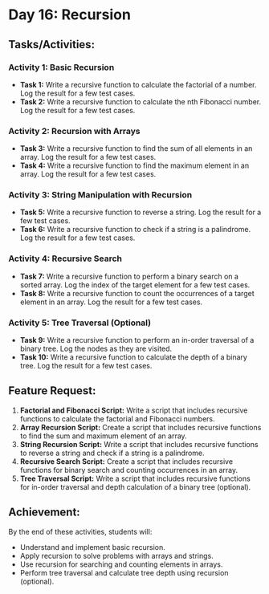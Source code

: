 # Day 16: Recursion

## Tasks/Activities:

### Activity 1: Basic Recursion

- **Task 1:** Write a recursive function to calculate the factorial of a number. Log the result for a few test cases.
- **Task 2:** Write a recursive function to calculate the nth Fibonacci number. Log the result for a few test cases.

### Activity 2: Recursion with Arrays

- **Task 3:** Write a recursive function to find the sum of all elements in an array. Log the result for a few test cases.
- **Task 4:** Write a recursive function to find the maximum element in an array. Log the result for a few test cases.

### Activity 3: String Manipulation with Recursion

- **Task 5:** Write a recursive function to reverse a string. Log the result for a few test cases.
- **Task 6:** Write a recursive function to check if a string is a palindrome. Log the result for a few test cases.

### Activity 4: Recursive Search

- **Task 7:** Write a recursive function to perform a binary search on a sorted array. Log the index of the target element for a few test cases.
- **Task 8:** Write a recursive function to count the occurrences of a target element in an array. Log the result for a few test cases.

### Activity 5: Tree Traversal (Optional)

- **Task 9:** Write a recursive function to perform an in-order traversal of a binary tree. Log the nodes as they are visited.
- **Task 10:** Write a recursive function to calculate the depth of a binary tree. Log the result for a few test cases.

## Feature Request:

1. **Factorial and Fibonacci Script:** Write a script that includes recursive functions to calculate the factorial and Fibonacci numbers.
2. **Array Recursion Script:** Create a script that includes recursive functions to find the sum and maximum element of an array.
3. **String Recursion Script:** Write a script that includes recursive functions to reverse a string and check if a string is a palindrome.
4. **Recursive Search Script:** Create a script that includes recursive functions for binary search and counting occurrences in an array.
5. **Tree Traversal Script:** Write a script that includes recursive functions for in-order traversal and depth calculation of a binary tree (optional).

## Achievement:

By the end of these activities, students will:

- Understand and implement basic recursion.
- Apply recursion to solve problems with arrays and strings.
- Use recursion for searching and counting elements in arrays.
- Perform tree traversal and calculate tree depth using recursion (optional).